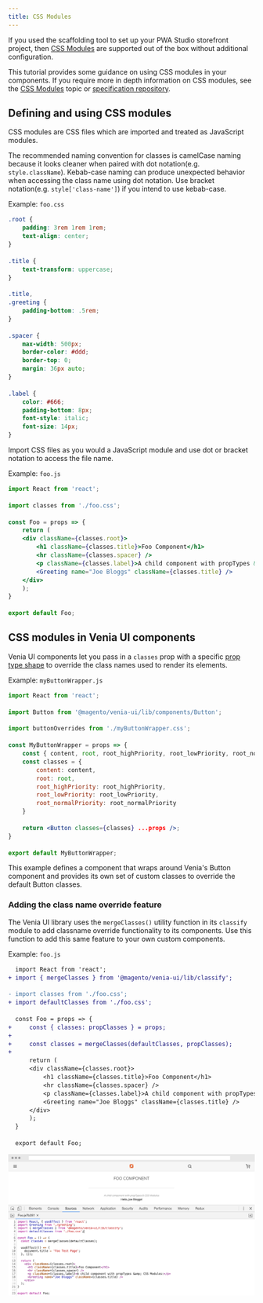 ```yaml
---
title: CSS Modules
---
```


If you used the scaffolding tool to set up your PWA Studio storefront project, then [CSS Modules][] are supported out of the box without additional configuration.

This tutorial provides some guidance on using CSS modules in your components.
If you require more in depth information on CSS modules, see the [CSS Modules][] topic or [specification repository][].

## Defining and using CSS modules

CSS modules are CSS files which are imported and treated as JavaScript modules.

The recommended naming convention for classes is camelCase naming because it looks cleaner when paired with dot notation(e.g. `style.className`).
Kebab-case naming can produce unexpected behavior when accessing the class name using dot notation.
Use bracket notation(e.g. `style['class-name']`) if you intend to use kebab-case.

Example: `foo.css`

```css
.root {
    padding: 3rem 1rem 1rem;
    text-align: center;
}

.title {
    text-transform: uppercase;
}

.title,
.greeting {
    padding-bottom: .5rem;
}

.spacer {
    max-width: 500px;
    border-color: #ddd;
    border-top: 0;
    margin: 36px auto;
}

.label {
    color: #666;
    padding-bottom: 8px;
    font-style: italic;
    font-size: 14px;
}
```

Import CSS files as you would a JavaScript module and use dot or bracket notation to access the file name.

Example: `foo.js`

```jsx
import React from 'react';

import classes from './foo.css';

const Foo = props => {
    return (
    <div className={classes.root}>
        <h1 className={classes.title}>Foo Component</h1>
        <hr className={classes.spacer} />
        <p className={classes.label}>A child component with propTypes &amp; CSS Modules:</p>
        <Greeting name="Joe Bloggs" className={classes.title} />
    </div>
    );
}

export default Foo;
```

## CSS modules in Venia UI components

Venia UI components let you pass in a `classes` prop with a specific [prop type shape][] to override the class names used to render its elements.

Example: `myButtonWrapper.js`

```jsx
import React from 'react';

import Button from '@magento/venia-ui/lib/components/Button';

import buttonOverrides from './myButtonWrapper.css';

const MyButtonWrapper = props => {
    const { content, root, root_highPriority, root_lowPriority, root_normalPriority } from buttonOverrides;
    const classes = {
        content: content,
        root: root,
        root_highPriority: root_highPriority,
        root_lowPriority: root_lowPriority,
        root_normalPriority: root_normalPriority
    }

    return <Button classes={classes} ...props />;
}

export default MyButtonWrapper;
```

This example defines a component that wraps around Venia's Button component and provides its own set of custom classes to override the default Button classes.

### Adding the class name override feature

The Venia UI library uses the `mergeClasses()` utility function in its `classify` module to add classname override functionality to its components.
Use this function to add this same feature to your own custom components.

Example: `foo.js`

```diff
  import React from 'react';
+ import { mergeClasses } from '@magento/venia-ui/lib/classify';
  
- import classes from './foo.css';
+ import defaultClasses from './foo.css';
  
  const Foo = props => {
+     const { classes: propClasses } = props;
+
+     const classes = mergeClasses(defaultClasses, propClasses);
+
      return (
      <div className={classes.root}>
          <h1 className={classes.title}>Foo Component</h1>
          <hr className={classes.spacer} />
          <p className={classes.label}>A child component with propTypes &amp; CSS Modules:</p>
          <Greeting name="Joe Bloggs" className={classes.title} />
      </div>
      );
  }
  
  export default Foo;
```

![css modules screenshot][]

[css modules]: <{%link technologies/basic-concepts/css-modules/index.md %}>
[css modules screenshot]: ./images/css-modules.png
[specification repository]: https://github.com/css-modules/css-modules
[prop type shape]: https://reactjs.org/docs/typechecking-with-proptypes.html
